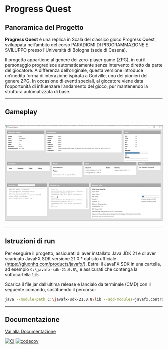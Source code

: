 # Progress Quest

## Panoramica del Progetto

**Progress Quest** è una replica in Scala del classico gioco Progress Quest, sviluppata nell’ambito del corso PARADIGMI DI PROGRAMMAZIONE E SVILUPPO presso l'Università di Bologna (sede di Cesena).

Il progetto appartiene al genere dei zero-player game (ZPG), in cui il personaggio progredisce automaticamente senza intervento diretto da parte del giocatore. A differenza dell’originale, questa versione introduce un’inedita forma di interazione ispirata a Godville, uno dei pionieri del genere ZPG. In occasione di eventi speciali, al giocatore viene data l’opportunità di influenzare l’andamento del gioco, pur mantenendo la struttura automatizzata di base.

---

## Gameplay
![Video Demo](gameplay.gif)
---

---

## Istruzioni di run
Per eseguire il progetto, assicurati di aver installato Java JDK 21 e di aver scaricato JavaFX SDK versione 21.0.* dal sito ufficiale (https://gluonhq.com/products/javafx/). 
Estrai il JavaFX SDK in una cartella, ad esempio `C:\javafx-sdk-21.0.8\`, e assicurati che contenga la sottocartella `lib`.

Scarica il file jar dall’ultima release e lancialo da terminale (CMD) con il seguente comando, sostituendo il percorso:
```bash
java --module-path C:\javafx-sdk-21.0.8\lib --add-modules=javafx.controls,javafx.fxml -Dprism.order=sw -jar progressquest.jar
```
---

## Documentazione

[Vai alla Documentazione](https://horri-kalile.github.io/Progress_Quest/)

[![CI](https://github.com/Horri-kalile/Progress_Quest/actions/workflows/test.yml/badge.svg)](https://github.com/Horri-kalile/Progress_Quest/actions/workflows/test.yml)
[![codecov](https://codecov.io/gh/Horri-kalile/Progress_Quest/branch/main/graph/badge.svg)](https://codecov.io/gh/Horri-kalile/Progress_Quest)

